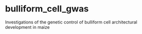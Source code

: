 # bulliform_cell_gwas
Investigations of the genetic control of bulliform cell architectural development in maize
